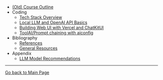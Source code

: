- [(Old) Course Outline](LLM_course_outline_suggestion_2023.md)
- Coding
  - [Tech Stack Overview](tech_stack.md)
  - [Local LLM and OpenAI API Basics](code_tutorial/local_LLM_programmatic_and_OpenAI_API_Basics.md)
  - [Building Web UI with Vercel and ChatKitUI](code_tutorial/webui_chat_vercel.md)
  - [ToolAI/Prompt chaining with aiconfig](code_tutorial/ToolAI_aiconfig.md)
- Bibliography
  - [References](biblio/references.md)
  - [General Resources](biblio/general-resources.md)
- Appendix
  - [LLM Model Recommendations](LLM_open_weight_model_recommend.md)

----

[Go back to Main Page](README.md)
